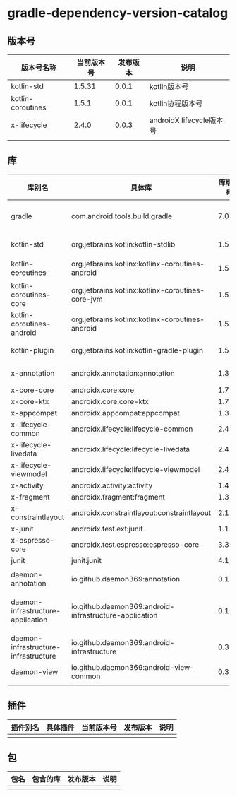 # gradle-dependency-version-catalog

## 版本号

| 版本号名称          | 当前版本号  | 发布版本 | 说明 |
| --- | --- | --- | --- |
| kotlin-std        | 1.5.31    | 0.0.1 | kotlin版本号 |
| kotlin-coroutines | 1.5.1     | 0.0.1 | kotlin协程版本号 |
| x-lifecycle       | 2.4.0     | 0.0.3 | androidX lifecycle版本号 |
| | | | |

## 库

| 库别名                                 | 具体库                                                     | 库版本号    | 发布版本 | 说明 |
| --- | --- | --- | --- | --- |
| gradle                                | com.android.tools.build:gradle                            | 7.0.2     | 0.0.3 | android gradle插件库 |
| kotlin-std                            | org.jetbrains.kotlin:kotlin-stdlib                        | 1.5.31    | 0.0.1 | kotlin标准库 |
| ~~kotlin-coroutines~~                 | org.jetbrains.kotlinx:kotlinx-coroutines-android          | 1.5.2     | 0.0.1 | kotlin协程库 |
| kotlin-coroutines-core                | org.jetbrains.kotlinx:kotlinx-coroutines-core-jvm         | 1.5.2     | 0.0.4 | kotlin协程库 |
| kotlin-coroutines-android             | org.jetbrains.kotlinx:kotlinx-coroutines-android          | 1.5.2     | 0.0.4 | kotlin协程库 |
| kotlin-plugin                         | org.jetbrains.kotlin:kotlin-gradle-plugin                 | 1.5.31    | 0.0.1 | kotlin插件库 |
| x-annotation                          | androidx.annotation:annotation                            | 1.3.0     | 0.0.2 | AndroidX注解库 |
| x-core-core                           | androidx.core:core                                        | 1.7.0     | 0.0.2 |  |
| x-core-ktx                            | androidx.core:core-ktx                                    | 1.7.0     | 0.0.2 |  |
| x-appcompat                           | androidx.appcompat:appcompat                              | 1.3.1     | 0.0.2 |  |
| x-lifecycle-common                    | androidx.lifecycle:lifecycle-common                       | 2.4.0     | 0.0.2 |  |
| x-lifecycle-livedata                  | androidx.lifecycle:lifecycle-livedata                     | 2.4.0     | 0.0.2 |  |
| x-lifecycle-viewmodel                 | androidx.lifecycle:lifecycle-viewmodel                    | 2.4.0     | 0.0.2 |  |
| x-activity                            | androidx.activity:activity                                | 1.4.0     | 0.0.2 |  |
| x-fragment                            | androidx.fragment:fragment                                | 1.3.6     | 0.0.2 |  |
| x-constraintlayout                    | androidx.constraintlayout:constraintlayout                | 2.1.1     | 0.0.2 |  |
| x-junit                               | androidx.test.ext:junit                                   | 1.1.2     | 0.0.4 |  |
| x-espresso-core                       | androidx.test.espresso:espresso-core                      | 3.3.0     | 0.0.4 |  |
| junit                                 | junit:junit                                               | 4.13.2    | 0.0.4 |  |
|                                       |                                                           |           |       |  |
| daemon-annotation                     | io.github.daemon369:annotation                            | 0.1.0     | 0.0.2 | 注解库 |
| daemon-infrastructure-application     | io.github.daemon369:android-infrastructure-application    | 0.1.1     | 0.0.2 | 基础库，提供Application全局实例 |
| daemon-infrastructure-infrastructure  | io.github.daemon369:android-infrastructure                | 0.3.0     | 0.0.2 | 基础库，提供基础工具 |
| daemon-view                           | io.github.daemon369:android-view-common                   | 0.3.0     | 0.0.2 | 基础UI库 |
| | | | | |

## 插件

| 插件别名 | 具体插件 | 当前版本号 | 发布版本 | 说明 |
| --- | --- | --- | --- | --- |
| | | | | |

## 包

| 包名 | 包含的库 | 发布版本 | 说明 |
| --- | --- | --- | --- |
| | | | |

